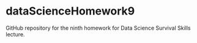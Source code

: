 # dataScienceHomework9
GitHub repository for the ninth homework for Data Science Survival Skills lecture.
